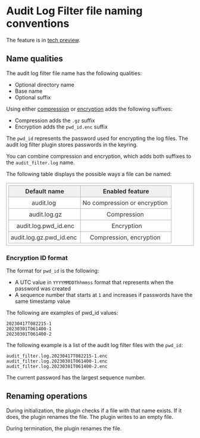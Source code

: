 # Audit Log Filter file naming conventions

The feature is in [tech preview](glossary.md#tech-preview).

## Name qualities

The audit log filter file name has the following qualities:

* Optional directory name
* Base name
* Optional suffix

Using either [compression](audit-log-filter-compression-encryption.md) or [encryption](audit-log-filter-compression-encryption.md) adds the following suffixes:

* Compression adds the `.gz` suffix
* Encryption adds the `pwd_id.enc` suffix

The `pwd_id` represents the password used for encrypting the log files. The audit log filter plugin stores passwords in the keyring.

You can combine compression and encryption, which adds both suffixes to the `audit_filter.log` name.

The following table displays the possible ways a file can be named:

<!DOCTYPE html>
<html>
<head>
	<title>HTML Table Generator</title> 
	<style>
		table {
			border:1px solid #b3adad;
			border-collapse:collapse;
			padding:5px;
		}
		table th {
			border:1px solid #b3adad;
			padding:5px;
			background: #f0f0f0;
			color: #313030;
		}
		table td {
			border:1px solid #b3adad;
			text-align:center;
			padding:5px;
			background: #ffffff;
			color: #313030;
		}
	</style>
</head>
<body>
	<table>
		<thead>
			<tr>
				<th>Default name</th>
				<th>Enabled feature</th>
			</tr>
		</thead>
		<tbody>
			<tr>
				<td>audit.log&nbsp;</td>
				<td>No compression or encryption&nbsp;</td>
			</tr>
			<tr>
				<td>&nbsp;audit.log.gz</td>
				<td>Compression&nbsp;</td>
			</tr>
			<tr>
				<td>&nbsp;audit.log.pwd_id.enc</td>
				<td>&nbsp;Encryption</td>
			</tr>
			<tr>
				<td>audit.log.gz.pwd_id.enc&nbsp;</td>
				<td>Compression, encryption&nbsp;</td>
			</tr>
		</tbody>
	</table>
</body>
</html>

### Encryption ID format

The format for `pwd_id` is the following:

* A UTC value in `YYYYMMDDThhmmss` format that represents when the password was created
* A sequence number that starts at `1` and increases if passwords have the same timestamp value

The following are examples of pwd_id values:

```text
20230417T082215-1
20230301T061400-1
20230301T061400-2
```

The following example is a list of the audit log filter files with the `pwd_id`:

```text
audit_filter.log.20230417T082215-1.enc
audit_filter.log.20230301T061400-1.enc
audit_filter.log.20230301T061400-2.enc
```

The current password has the largest sequence number.

## Renaming operations

During initialization, the plugin checks if a file with that name exists. 
If it does, the plugin renames the file. The plugin writes to an empty file.

During termination, the plugin renames the file.


